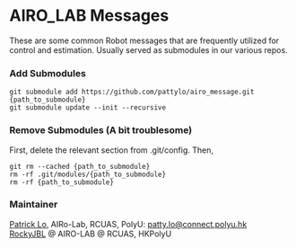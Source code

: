 # AIRO_LAB Messages
These are some common Robot messages that are frequently utilized for control and estimation. Usually served as submodules in our various repos.

### Add Submodules
```
git submodule add https://github.com/pattylo/airo_message.git {path_to_submodule}
git submodule update --init --recursive
```

### Remove Submodules (A bit troublesome)
First, delete the relevant section from .git/config. Then,
```
git rm --cached {path_to_submodule}
rm -rf .git/modules/{path_to_submodule}
rm -rf {path_to_submodule}
```

### Maintainer
[Patrick Lo](https://github.com/pattylo), AIRo-Lab, RCUAS, PolyU: patty.lo@connect.polyu.hk <br/> 
[RockyJBL](https://github.com/RockyJBL) @ AIRO-LAB @ RCUAS, HKPolyU <br>
